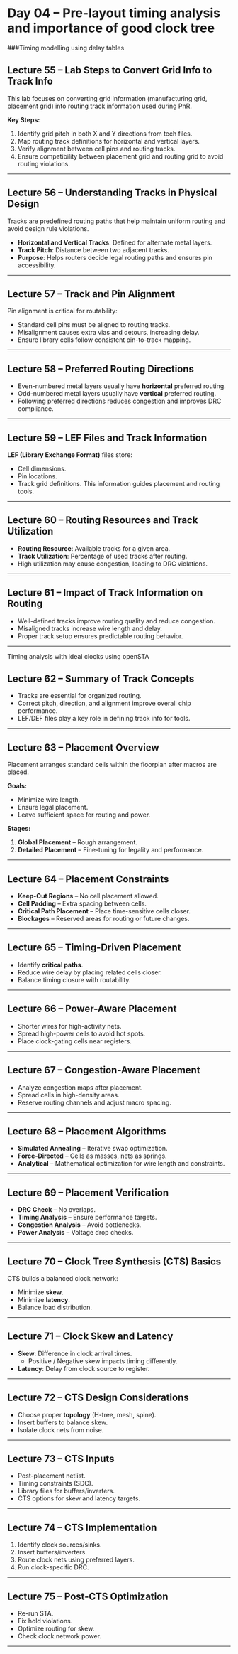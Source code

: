 # Day 04 – Pre-layout timing analysis and importance of good clock tree

###Timing modelling using delay tables

## Lecture 55 – Lab Steps to Convert Grid Info to Track Info
This lab focuses on converting grid information (manufacturing grid, placement grid) into routing track information used during PnR.

**Key Steps:**
1. Identify grid pitch in both X and Y directions from tech files.
2. Map routing track definitions for horizontal and vertical layers.
3. Verify alignment between cell pins and routing tracks.
4. Ensure compatibility between placement grid and routing grid to avoid routing violations.

---

## Lecture 56 – Understanding Tracks in Physical Design
Tracks are predefined routing paths that help maintain uniform routing and avoid design rule violations.

- **Horizontal and Vertical Tracks**: Defined for alternate metal layers.
- **Track Pitch**: Distance between two adjacent tracks.
- **Purpose**: Helps routers decide legal routing paths and ensures pin accessibility.

---

## Lecture 57 – Track and Pin Alignment
Pin alignment is critical for routability:
- Standard cell pins must be aligned to routing tracks.
- Misalignment causes extra vias and detours, increasing delay.
- Ensure library cells follow consistent pin-to-track mapping.

---

## Lecture 58 – Preferred Routing Directions
- Even-numbered metal layers usually have **horizontal** preferred routing.
- Odd-numbered metal layers usually have **vertical** preferred routing.
- Following preferred directions reduces congestion and improves DRC compliance.

---

## Lecture 59 – LEF Files and Track Information
**LEF (Library Exchange Format)** files store:
- Cell dimensions.
- Pin locations.
- Track grid definitions.
This information guides placement and routing tools.

---

## Lecture 60 – Routing Resources and Track Utilization
- **Routing Resource**: Available tracks for a given area.
- **Track Utilization**: Percentage of used tracks after routing.
- High utilization may cause congestion, leading to DRC violations.

---

## Lecture 61 – Impact of Track Information on Routing
- Well-defined tracks improve routing quality and reduce congestion.
- Misaligned tracks increase wire length and delay.
- Proper track setup ensures predictable routing behavior.

---

Timing analysis with ideal clocks using openSTA

## Lecture 62 – Summary of Track Concepts
- Tracks are essential for organized routing.
- Correct pitch, direction, and alignment improve overall chip performance.
- LEF/DEF files play a key role in defining track info for tools.

---

## Lecture 63 – Placement Overview
Placement arranges standard cells within the floorplan after macros are placed.

**Goals:**
- Minimize wire length.
- Ensure legal placement.
- Leave sufficient space for routing and power.

**Stages:**
1. **Global Placement** – Rough arrangement.
2. **Detailed Placement** – Fine-tuning for legality and performance.

---

## Lecture 64 – Placement Constraints
- **Keep-Out Regions** – No cell placement allowed.
- **Cell Padding** – Extra spacing between cells.
- **Critical Path Placement** – Place time-sensitive cells closer.
- **Blockages** – Reserved areas for routing or future changes.

---

## Lecture 65 – Timing-Driven Placement
- Identify **critical paths**.
- Reduce wire delay by placing related cells closer.
- Balance timing closure with routability.

---

## Lecture 66 – Power-Aware Placement
- Shorter wires for high-activity nets.
- Spread high-power cells to avoid hot spots.
- Place clock-gating cells near registers.

---

## Lecture 67 – Congestion-Aware Placement
- Analyze congestion maps after placement.
- Spread cells in high-density areas.
- Reserve routing channels and adjust macro spacing.

---

## Lecture 68 – Placement Algorithms
- **Simulated Annealing** – Iterative swap optimization.
- **Force-Directed** – Cells as masses, nets as springs.
- **Analytical** – Mathematical optimization for wire length and constraints.

---

## Lecture 69 – Placement Verification
- **DRC Check** – No overlaps.
- **Timing Analysis** – Ensure performance targets.
- **Congestion Analysis** – Avoid bottlenecks.
- **Power Analysis** – Voltage drop checks.

---

## Lecture 70 – Clock Tree Synthesis (CTS) Basics
CTS builds a balanced clock network:
- Minimize **skew**.
- Minimize **latency**.
- Balance load distribution.

---

## Lecture 71 – Clock Skew and Latency
- **Skew**: Difference in clock arrival times.
  - Positive / Negative skew impacts timing differently.
- **Latency**: Delay from clock source to register.

---

## Lecture 72 – CTS Design Considerations
- Choose proper **topology** (H-tree, mesh, spine).
- Insert buffers to balance skew.
- Isolate clock nets from noise.

---

## Lecture 73 – CTS Inputs
- Post-placement netlist.
- Timing constraints (SDC).
- Library files for buffers/inverters.
- CTS options for skew and latency targets.

---

## Lecture 74 – CTS Implementation
1. Identify clock sources/sinks.
2. Insert buffers/inverters.
3. Route clock nets using preferred layers.
4. Run clock-specific DRC.

---

## Lecture 75 – Post-CTS Optimization
- Re-run STA.
- Fix hold violations.
- Optimize routing for skew.
- Check clock network power.

---



